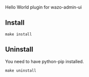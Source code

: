 Hello World plugin for wazo-admin-ui

Install
-------

    make install

Uninstall
---------

You need to have python-pip installed.

    make uninstall

